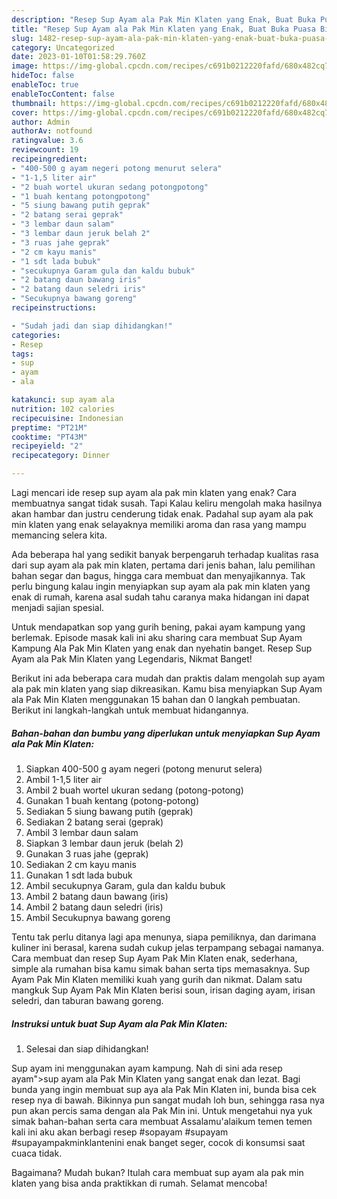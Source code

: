 ```yaml
---
description: "Resep Sup Ayam ala Pak Min Klaten yang Enak, Buat Buka Puasa Bikin Ngiler"
title: "Resep Sup Ayam ala Pak Min Klaten yang Enak, Buat Buka Puasa Bikin Ngiler"
slug: 1482-resep-sup-ayam-ala-pak-min-klaten-yang-enak-buat-buka-puasa-bikin-ngiler
category: Uncategorized
date: 2023-01-10T01:58:29.760Z
image: https://img-global.cpcdn.com/recipes/c691b0212220fafd/680x482cq70/sup-ayam-ala-pak-min-klaten-foto-resep-utama.jpg
hideToc: false
enableToc: true
enableTocContent: false
thumbnail: https://img-global.cpcdn.com/recipes/c691b0212220fafd/680x482cq70/sup-ayam-ala-pak-min-klaten-foto-resep-utama.jpg
cover: https://img-global.cpcdn.com/recipes/c691b0212220fafd/680x482cq70/sup-ayam-ala-pak-min-klaten-foto-resep-utama.jpg
author: Admin
authorAv: notfound
ratingvalue: 3.6
reviewcount: 19
recipeingredient:
- "400-500 g ayam negeri potong menurut selera"
- "1-1,5 liter air"
- "2 buah wortel ukuran sedang potongpotong"
- "1 buah kentang potongpotong"
- "5 siung bawang putih geprak"
- "2 batang serai geprak"
- "3 lembar daun salam"
- "3 lembar daun jeruk belah 2"
- "3 ruas jahe geprak"
- "2 cm kayu manis"
- "1 sdt lada bubuk"
- "secukupnya Garam gula dan kaldu bubuk"
- "2 batang daun bawang iris"
- "2 batang daun seledri iris"
- "Secukupnya bawang goreng"
recipeinstructions:

- "Sudah jadi dan siap dihidangkan!"
categories:
- Resep
tags:
- sup
- ayam
- ala

katakunci: sup ayam ala 
nutrition: 102 calories
recipecuisine: Indonesian
preptime: "PT21M"
cooktime: "PT43M"
recipeyield: "2"
recipecategory: Dinner

---
```



Lagi mencari ide resep sup ayam ala pak min klaten yang enak? Cara membuatnya sangat tidak susah. Tapi Kalau keliru mengolah maka hasilnya akan hambar dan justru cenderung tidak enak. Padahal sup ayam ala pak min klaten yang enak selayaknya memiliki aroma dan rasa yang mampu memancing selera kita.


Ada beberapa hal yang sedikit banyak berpengaruh terhadap kualitas rasa dari sup ayam ala pak min klaten, pertama dari jenis bahan, lalu pemilihan bahan segar dan bagus, hingga cara membuat dan menyajikannya. Tak perlu bingung kalau ingin menyiapkan sup ayam ala pak min klaten yang enak di rumah, karena asal sudah tahu caranya maka hidangan ini dapat menjadi sajian spesial.

Untuk mendapatkan sop yang gurih bening, pakai ayam kampung yang berlemak. Episode masak kali ini aku sharing cara membuat Sup Ayam Kampung Ala Pak Min Klaten yang enak dan nyehatin banget. Resep Sup Ayam ala Pak Min Klaten yang Legendaris, Nikmat Banget!


Berikut ini ada beberapa cara mudah dan praktis dalam mengolah sup ayam ala pak min klaten yang siap dikreasikan. Kamu bisa menyiapkan Sup Ayam ala Pak Min Klaten menggunakan 15 bahan dan 0 langkah pembuatan. Berikut ini langkah-langkah untuk membuat hidangannya.

<!--inarticleads1-->

##### Bahan-bahan dan bumbu yang diperlukan untuk menyiapkan Sup Ayam ala Pak Min Klaten:

1. Siapkan 400-500 g ayam negeri (potong menurut selera)
1. Ambil 1-1,5 liter air
1. Ambil 2 buah wortel ukuran sedang (potong-potong)
1. Gunakan 1 buah kentang (potong-potong)
1. Sediakan 5 siung bawang putih (geprak)
1. Sediakan 2 batang serai (geprak)
1. Ambil 3 lembar daun salam
1. Siapkan 3 lembar daun jeruk (belah 2)
1. Gunakan 3 ruas jahe (geprak)
1. Sediakan 2 cm kayu manis
1. Gunakan 1 sdt lada bubuk
1. Ambil secukupnya Garam, gula dan kaldu bubuk
1. Ambil 2 batang daun bawang (iris)
1. Ambil 2 batang daun seledri (iris)
1. Ambil Secukupnya bawang goreng


Tentu tak perlu ditanya lagi apa menunya, siapa pemiliknya, dan darimana kuliner ini berasal, karena sudah cukup jelas terpampang sebagai namanya. Cara membuat dan resep Sup Ayam Pak Min Klaten enak, sederhana, simple ala rumahan bisa kamu simak bahan serta tips memasaknya. Sup Ayam Pak Min Klaten memiliki kuah yang gurih dan nikmat. Dalam satu mangkuk Sup Ayam Pak Min Klaten berisi soun, irisan daging ayam, irisan seledri, dan taburan bawang goreng. 

<!--inarticleads2-->

##### Instruksi untuk buat Sup Ayam ala Pak Min Klaten:


1. Selesai dan siap dihidangkan!

Sup ayam ini menggunakan ayam kampung. Nah di sini ada resep ayam&#34;&gt;sup ayam ala Pak Min Klaten yang sangat enak dan lezat. Bagi bunda yang ingin membuat sup aya ala Pak Min Klaten ini, bunda bisa cek resep nya di bawah. Bikinnya pun sangat mudah loh bun, sehingga rasa nya pun akan percis sama dengan ala Pak Min ini. Untuk mengetahui nya yuk simak bahan-bahan serta cara membuat Assalamu&#39;alaikum temen temen kali ini aku akan berbagi resep #sopayam #supayam #supayampakminklantenini enak banget seger, cocok di konsumsi saat cuaca tidak. 

Bagaimana? Mudah bukan? Itulah cara membuat sup ayam ala pak min klaten yang bisa anda praktikkan di rumah. Selamat mencoba!
